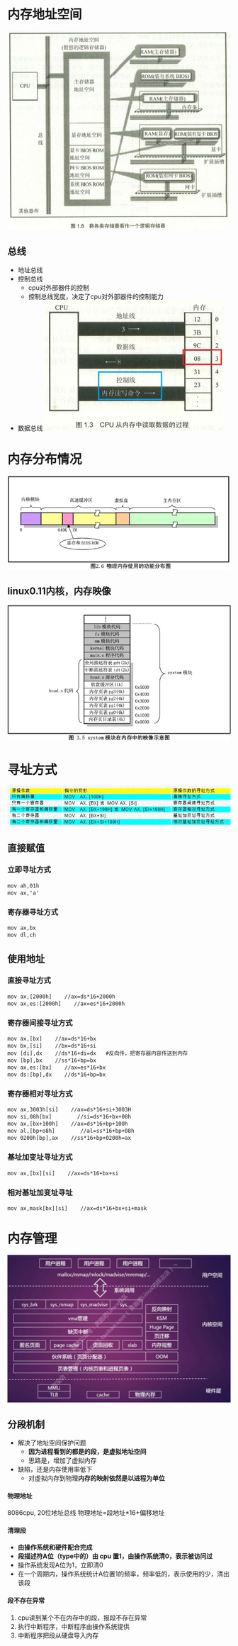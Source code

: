 # 内存地址空间
![](../photo/paste-7f983acdf40c4f89fb586142ceda59e14cf287db.jpg)

## 总线
- 地址总线
- 控制总线
	- cpu对外部器件的控制
	- 控制总线宽度，决定了cpu对外部器件的控制能力
- 数据总线
![](../photo/paste-6b063550ed535a4b0567d0e93d7228336171a004.jpg)

# 内存分布情况
![](../photo/paste-85e31d2ab3c5c2caa95ef626c4baaa8b467fb863.jpg)
## linux0.11内核，内存映像
![](../photo/paste-165e0ccff9fabb274bd59c0d5d7f8afd0ad4b330.jpg)
# 寻址方式
![](../photo/paste-4ec0269a66e0cf029d0a199cfb1d79b4e14e30c1.jpg)
## 直接赋值
### 立即寻址方式
	mov ah,01h 
	mov ax,'a'

### 寄存器寻址方式
	mov ax,bx
	mov dl,ch

## 使用地址
### 直接寻址方式
	mov ax,[2000h]    //ax=ds*16+2000h
	mov ax,es:[2000h]    //ax=es*16+2000h

### 寄存器间接寻址方式
	mov ax,[bx]    //ax=ds*16+bx
	mov bx,[si]    //bx=ds*16+si
	mov [di],dx    //ds*16+di=dx   #反向传，把寄存器内容传送到内存
	mov [bp],bx    //ss*16+bp=bx
	mov ax,es:[bx]    //ax=es*16+bx
	mov ds:[bp],dx    //ds*16+bp=bx

### 寄存器相对寻址方式
	mov ax,3003h[si]    //ax=ds*16+si+3003H
	mov si,08h[bx]        //si=ds*16+bx+08h
	mov ax,[bx+100h]    //ax=ds*16+bp+100h
	mov al,[bp+o8h]        //al=ss*16+bp+08h
	mov 0200h[bp],ax    //ss*16+bp+0200h=ax

### 基址加变址寻址方式
	mov ax,[bx][si]    //ax=ds*16+bx+si    

### 相对基址加变址寻址
	mov ax,mask[bx][si]    //ax=ds*16+bx+si+mask

# 内存管理
![](../photo/paste-bbf58c11da38b3b5f9d121f7105e963e1cc82574.jpg)
## 分段机制
- 解决了地址空间保护问题
    - **因为进程看到的都是的段，是虚拟地址空间**
    - 思路是，增加了虚拟内存
- 缺陷，还是内存使用率低下
    - 对虚拟内存到物理**内存的映射依然是以进程为单位**

#### 物理地址
8086cpu, 20位地址总线
物理地址=段地址*16+偏移地址

#### 清理段
- **由操作系统和硬件配合完成**
- **段描述符A位（type中的）由 cpu 置1，由操作系统清0，表示被访问过**
- 操作系统发现A位为1，立即清0
- 在一个周期内，操作系统统计A位置1的频率，频率低的，表示使用的少，清出该段

#### 段不存在异常
1. cpu读到某个不在内存中的段，报段不存在异常
2. 执行中断程序，中断程序由操作系统提供
3. 中断程序把段从硬盘导入内存

